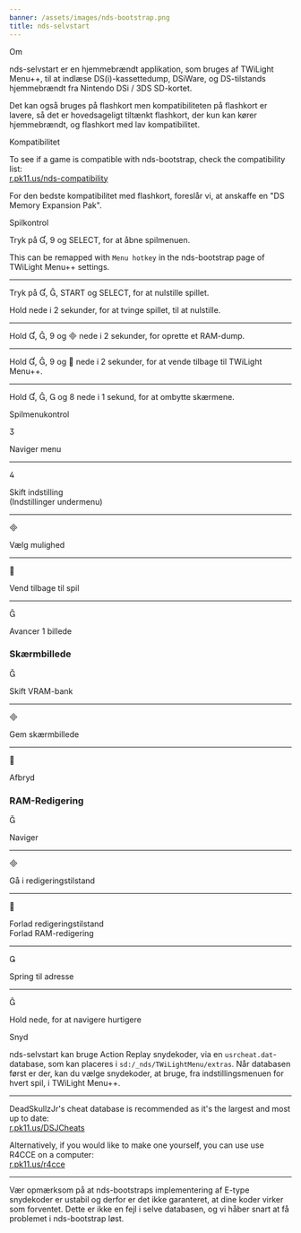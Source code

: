 ```yaml
---
banner: /assets/images/nds-bootstrap.png
title: nds-selvstart
---
```


<div id="about" class="section-title">Om</div>
<div class="section-body">
    <p>
        nds-selvstart er en hjemmebrændt applikation, som bruges af TWiLight Menu++, til at indlæse DS(i)-kassettedump, DSiWare, og DS-tilstands hjemmebrændt fra Nintendo DSi / 3DS SD-kortet.
    </p>
    <p>
        Det kan også bruges på flashkort men kompatibiliteten på flashkort er lavere, så det er hovedsageligt tiltænkt flashkort, der kun kan kører hjemmebrændt, og flashkort med lav kompatibilitet.
    </p>
</div>

<div id="compatibility" class="section-title">Kompatibilitet</div>
<div class="section-body">
    <p>
        To see if a game is compatible with nds-bootstrap, check the compatibility list:<br><a href="https://r.pk11.us/nds-compatibility">r.pk11.us/nds-compatibility</a>
    </p>
    <p>
        For den bedste kompatibilitet med flashkort, foreslår vi, at anskaffe en "DS Memory Expansion Pak".
    </p>
</div>

<div id="controls" class="section-title">Spilkontrol</div>
<div class="section-body">
    <p>
        Tryk på &#xE004;, &#xE07A; og SELECT, for at åbne spilmenuen.
    </p>
    <p>
        This can be remapped with <code>Menu hotkey</code> in the nds-bootstrap page of TWiLight Menu++ settings.
    </p>
    <hr>
    <p>
        Tryk på &#xE004;, &#xE005;, START og SELECT, for at nulstille spillet.
    </p>
    <p>
        Hold nede i 2 sekunder, for at tvinge spillet, til at nulstille.
    </p>
    <hr>
    <p>
        Hold &#xE004;, &#xE005;, &#xE07A; og &#xE000; nede i 2 sekunder, for oprette et RAM-dump.
    </p>
    <hr>
    <p>
        Hold &#xE004;, &#xE005;, &#xE07A; og &#xE001; nede i 2 sekunder, for at vende tilbage til TWiLight Menu++.
    </p>
    <hr>
    <p>
        Hold &#xE004;, &#xE005;, &#xE002; og &#xE079; nede i 1 sekund, for at ombytte skærmene.
    </p>
</div>

<div id="menu-controls" class="section-title">Spilmenukontrol</div>
<div class="section-body">
    <div class="button-action-group">
        <p class="button-action button">&#xE07D;</p>
        <p class="button-action-text">Naviger menu</p>
    </div>
    <hr>
    <div class="button-action-group">
        <p class="button-action button">&#xE07E;</p>
        <p class="button-action-text">Skift indstilling<br>(Indstillinger undermenu)</p>
    </div>
    <hr>
    <div class="button-action-group">
        <p class="button-action button">&#xE000;</p>
        <p class="button-action-text">Vælg mulighed</p>
    </div>
    <hr>
    <div class="button-action-group">
        <p class="button-action button">&#xE001;</p>
        <p class="button-action-text">Vend tilbage til spil</p>
    </div>
    <hr>
    <div class="button-action-group">
        <p class="button-action button">&#xE005;</p>
        <p class="button-action-text">Avancer 1 billede</p>
    </div>
    <h3>Skærmbillede</h3>
    <div class="button-action-group">
        <p class="button-action button">&#xE006;</p>
        <p class="button-action-text">Skift VRAM-bank</p>
    </div>
    <hr>
    <div class="button-action-group">
        <p class="button-action button">&#xE000;</p>
        <p class="button-action-text">Gem skærmbillede</p>
    </div>
    <hr>
    <div class="button-action-group">
        <p class="button-action button">&#xE001;</p>
        <p class="button-action-text">Afbryd</p>
    </div>
    <h3>RAM-Redigering</h3>
    <div class="button-action-group">
        <p class="button-action button">&#xE006;</p>
        <p class="button-action-text">Naviger</p>
    </div>
    <hr>
    <div class="button-action-group">
        <p class="button-action button">&#xE000;</p>
        <p class="button-action-text">Gå i redigeringstilstand</p>
    </div>
    <hr>
    <div class="button-action-group">
        <p class="button-action button">&#xE001;</p>
        <p class="button-action-text">Forlad redigeringstilstand<br>Forlad RAM-redigering</p>
    </div>
    <hr>
    <div class="button-action-group">
        <p class="button-action button">&#xE003;</p>
        <p class="button-action-text">Spring til adresse</p>
    </div>
    <hr>
    <div class="button-action-group">
        <p class="button-action button">&#xE005;</p>
        <p class="button-action-text">Hold nede, for at navigere hurtigere</p>
    </div>
</div>

<div id="cheats" class="section-title">Snyd</div>
<div class="section-body">
    <p>
        nds-selvstart kan bruge Action Replay snydekoder, via en <code>usrcheat.dat</code>-database, som kan placeres i <code>sd:/_nds/TWiLightMenu/extras</code>. Når databasen først er der, kan du vælge snydekoder, at bruge, fra indstillingsmenuen for hvert spil, i TWiLight Menu++.
    </p>
    <hr>
    <p>
        DeadSkullzJr's cheat database is recommended as it's the largest and most up to date:<br><a href="https://r.pk11.us/DSJCheats">r.pk11.us/DSJCheats</a>
    </p>
    <p>
        Alternatively, if you would like to make one yourself, you can use use R4CCE on a computer:<br><a href="https://r.pk11.us/r4cce">r.pk11.us/r4cce</a>
    </p>
    <hr>
    <p>
        Vær opmærksom på at nds-bootstraps implementering af E-type snydekoder er ustabil og derfor er det ikke garanteret, at dine koder virker som forventet. Dette er ikke en fejl i selve databasen, og vi håber snart at få problemet i nds-bootstrap løst.
    </p>
</div>
